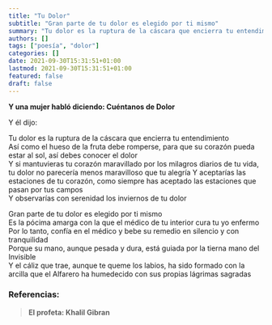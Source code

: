 ```yaml
---
title: "Tu Dolor"
subtitle: "Gran parte de tu dolor es elegido por ti mismo"
summary: "Tu dolor es la ruptura de la cáscara que encierra tu entendimiento"
authors: []
tags: ["poesía", "dolor"]
categories: []
date: 2021-09-30T15:31:51+01:00
lastmod: 2021-09-30T15:31:51+01:00
featured: false
draft: false
---
```

**Y una mujer habló diciendo: Cuéntanos de Dolor**

  Y él dijo:

  Tu dolor es la ruptura de la cáscara que encierra tu entendimiento\
  Así como el hueso de la fruta debe romperse, para que su corazón pueda estar al sol, así debes conocer el dolor\
  Y si mantuvieras tu corazón maravillado por los milagros diarios de tu vida, tu dolor no parecería menos maravilloso que tu alegría
  Y aceptarías las estaciones de tu corazón, como siempre has aceptado las estaciones que pasan por tus campos\
  Y observarías con serenidad los inviernos de tu dolor

  Gran parte de tu dolor es elegido por ti mismo\
  Es la pócima amarga con la que el médico de tu interior cura tu yo enfermo\
  Por lo tanto, confía en el médico y bebe su remedio en silencio y con tranquilidad\
  Porque su mano, aunque pesada y dura, está guiada por la tierna mano del Invisible\
  Y el cáliz que trae, aunque te queme los labios, ha sido formado con la arcilla que el Alfarero ha humedecido con sus propias lágrimas sagradas

### Referencias:

>**El profeta: Khalil Gibran**
